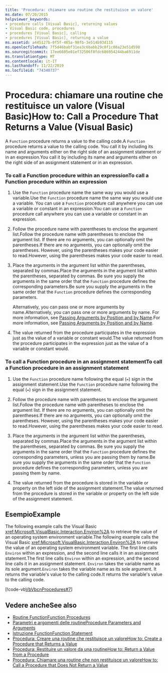 ```yaml
---
title: 'Procedura: chiamare una routine che restituisce un valore'
ms.date: 07/20/2015
helpviewer_keywords:
- procedure calls [Visual Basic], returning values
- Visual Basic code, procedures
- procedures [Visual Basic], calling
- procedures [Visual Basic], returning a value
ms.assetid: a445127b-0f5f-465a-98fb-3e514b93d115
ms.openlocfilehash: 7f5d46babf31ea3c6babb29c0f1c08a23e51d598
ms.sourcegitcommit: 17ee6605e01ef32506f8fdc686954244ba6911de
ms.translationtype: MT
ms.contentlocale: it-IT
ms.lasthandoff: 11/22/2019
ms.locfileid: "74340737"
---
```

# <a name="how-to-call-a-procedure-that-returns-a-value-visual-basic"></a><span data-ttu-id="2998d-102">Procedura: chiamare una routine che restituisce un valore (Visual Basic)</span><span class="sxs-lookup"><span data-stu-id="2998d-102">How to: Call a Procedure That Returns a Value (Visual Basic)</span></span>
<span data-ttu-id="2998d-103">A `Function` procedure returns a value to the calling code.</span><span class="sxs-lookup"><span data-stu-id="2998d-103">A `Function` procedure returns a value to the calling code.</span></span> <span data-ttu-id="2998d-104">You call it by including its name and arguments either on the right side of an assignment statement or in an expression.</span><span class="sxs-lookup"><span data-stu-id="2998d-104">You call it by including its name and arguments either on the right side of an assignment statement or in an expression.</span></span>  
  
### <a name="to-call-a-function-procedure-within-an-expression"></a><span data-ttu-id="2998d-105">To call a Function procedure within an expression</span><span class="sxs-lookup"><span data-stu-id="2998d-105">To call a Function procedure within an expression</span></span>  
  
1. <span data-ttu-id="2998d-106">Use the `Function` procedure name the same way you would use a variable.</span><span class="sxs-lookup"><span data-stu-id="2998d-106">Use the `Function` procedure name the same way you would use a variable.</span></span> <span data-ttu-id="2998d-107">You can use a `Function` procedure call anywhere you can use a variable or constant in an expression.</span><span class="sxs-lookup"><span data-stu-id="2998d-107">You can use a `Function` procedure call anywhere you can use a variable or constant in an expression.</span></span>  
  
2. <span data-ttu-id="2998d-108">Follow the procedure name with parentheses to enclose the argument list.</span><span class="sxs-lookup"><span data-stu-id="2998d-108">Follow the procedure name with parentheses to enclose the argument list.</span></span> <span data-ttu-id="2998d-109">If there are no arguments, you can optionally omit the parentheses.</span><span class="sxs-lookup"><span data-stu-id="2998d-109">If there are no arguments, you can optionally omit the parentheses.</span></span> <span data-ttu-id="2998d-110">However, using the parentheses makes your code easier to read.</span><span class="sxs-lookup"><span data-stu-id="2998d-110">However, using the parentheses makes your code easier to read.</span></span>  
  
3. <span data-ttu-id="2998d-111">Place the arguments in the argument list within the parentheses, separated by commas.</span><span class="sxs-lookup"><span data-stu-id="2998d-111">Place the arguments in the argument list within the parentheses, separated by commas.</span></span> <span data-ttu-id="2998d-112">Be sure you supply the arguments in the same order that the `Function` procedure defines the corresponding parameters.</span><span class="sxs-lookup"><span data-stu-id="2998d-112">Be sure you supply the arguments in the same order that the `Function` procedure defines the corresponding parameters.</span></span>  
  
     <span data-ttu-id="2998d-113">Alternatively, you can pass one or more arguments by name.</span><span class="sxs-lookup"><span data-stu-id="2998d-113">Alternatively, you can pass one or more arguments by name.</span></span> <span data-ttu-id="2998d-114">For more information, see [Passing Arguments by Position and by Name](./passing-arguments-by-position-and-by-name.md).</span><span class="sxs-lookup"><span data-stu-id="2998d-114">For more information, see [Passing Arguments by Position and by Name](./passing-arguments-by-position-and-by-name.md).</span></span>  
  
4. <span data-ttu-id="2998d-115">The value returned from the procedure participates in the expression just as the value of a variable or constant would.</span><span class="sxs-lookup"><span data-stu-id="2998d-115">The value returned from the procedure participates in the expression just as the value of a variable or constant would.</span></span>  
  
### <a name="to-call-a-function-procedure-in-an-assignment-statement"></a><span data-ttu-id="2998d-116">To call a Function procedure in an assignment statement</span><span class="sxs-lookup"><span data-stu-id="2998d-116">To call a Function procedure in an assignment statement</span></span>  
  
1. <span data-ttu-id="2998d-117">Use the `Function` procedure name following the equal (`=`) sign in the assignment statement.</span><span class="sxs-lookup"><span data-stu-id="2998d-117">Use the `Function` procedure name following the equal (`=`) sign in the assignment statement.</span></span>  
  
2. <span data-ttu-id="2998d-118">Follow the procedure name with parentheses to enclose the argument list.</span><span class="sxs-lookup"><span data-stu-id="2998d-118">Follow the procedure name with parentheses to enclose the argument list.</span></span> <span data-ttu-id="2998d-119">If there are no arguments, you can optionally omit the parentheses.</span><span class="sxs-lookup"><span data-stu-id="2998d-119">If there are no arguments, you can optionally omit the parentheses.</span></span> <span data-ttu-id="2998d-120">However, using the parentheses makes your code easier to read.</span><span class="sxs-lookup"><span data-stu-id="2998d-120">However, using the parentheses makes your code easier to read.</span></span>  
  
3. <span data-ttu-id="2998d-121">Place the arguments in the argument list within the parentheses, separated by commas.</span><span class="sxs-lookup"><span data-stu-id="2998d-121">Place the arguments in the argument list within the parentheses, separated by commas.</span></span> <span data-ttu-id="2998d-122">Be sure you supply the arguments in the same order that the `Function` procedure defines the corresponding parameters, unless you are passing them by name.</span><span class="sxs-lookup"><span data-stu-id="2998d-122">Be sure you supply the arguments in the same order that the `Function` procedure defines the corresponding parameters, unless you are passing them by name.</span></span>  
  
4. <span data-ttu-id="2998d-123">The value returned from the procedure is stored in the variable or property on the left side of the assignment statement.</span><span class="sxs-lookup"><span data-stu-id="2998d-123">The value returned from the procedure is stored in the variable or property on the left side of the assignment statement.</span></span>  
  
## <a name="example"></a><span data-ttu-id="2998d-124">Esempio</span><span class="sxs-lookup"><span data-stu-id="2998d-124">Example</span></span>  
 <span data-ttu-id="2998d-125">The following example calls the Visual Basic <xref:Microsoft.VisualBasic.Interaction.Environ%2A> to retrieve the value of an operating system environment variable.</span><span class="sxs-lookup"><span data-stu-id="2998d-125">The following example calls the Visual Basic <xref:Microsoft.VisualBasic.Interaction.Environ%2A> to retrieve the value of an operating system environment variable.</span></span> <span data-ttu-id="2998d-126">The first line calls `Environ` within an expression, and the second line calls it in an assignment statement.</span><span class="sxs-lookup"><span data-stu-id="2998d-126">The first line calls `Environ` within an expression, and the second line calls it in an assignment statement.</span></span> <span data-ttu-id="2998d-127">`Environ` takes the variable name as its sole argument.</span><span class="sxs-lookup"><span data-stu-id="2998d-127">`Environ` takes the variable name as its sole argument.</span></span> <span data-ttu-id="2998d-128">It returns the variable's value to the calling code.</span><span class="sxs-lookup"><span data-stu-id="2998d-128">It returns the variable's value to the calling code.</span></span>  
  
 [!code-vb[VbVbcnProcedures#7](~/samples/snippets/visualbasic/VS_Snippets_VBCSharp/VbVbcnProcedures/VB/Class1.vb#7)]  
  
## <a name="see-also"></a><span data-ttu-id="2998d-129">Vedere anche</span><span class="sxs-lookup"><span data-stu-id="2998d-129">See also</span></span>

- [<span data-ttu-id="2998d-130">Routine Function</span><span class="sxs-lookup"><span data-stu-id="2998d-130">Function Procedures</span></span>](./function-procedures.md)
- [<span data-ttu-id="2998d-131">Parametri e argomenti delle routine</span><span class="sxs-lookup"><span data-stu-id="2998d-131">Procedure Parameters and Arguments</span></span>](./procedure-parameters-and-arguments.md)
- [<span data-ttu-id="2998d-132">Istruzione Function</span><span class="sxs-lookup"><span data-stu-id="2998d-132">Function Statement</span></span>](../../../../visual-basic/language-reference/statements/function-statement.md)
- [<span data-ttu-id="2998d-133">Procedura: Creare una routine che restituisce un valore</span><span class="sxs-lookup"><span data-stu-id="2998d-133">How to: Create a Procedure that Returns a Value</span></span>](./how-to-create-a-procedure-that-returns-a-value.md)
- [<span data-ttu-id="2998d-134">Procedura: Restituire un valore da una routine</span><span class="sxs-lookup"><span data-stu-id="2998d-134">How to: Return a Value from a Procedure</span></span>](./how-to-return-a-value-from-a-procedure.md)
- [<span data-ttu-id="2998d-135">Procedura: Chiamare una routine che non restituisce un valore</span><span class="sxs-lookup"><span data-stu-id="2998d-135">How to: Call a Procedure that Does Not Return a Value</span></span>](./how-to-call-a-procedure-that-does-not-return-a-value.md)
